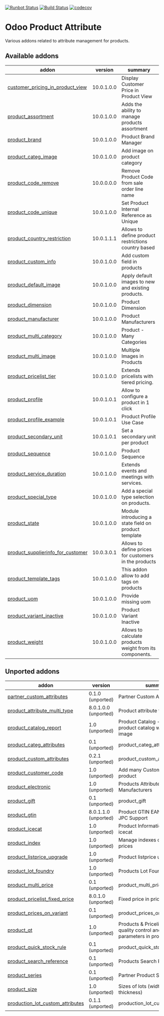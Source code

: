 [![Runbot Status](https://runbot.odoo-community.org/runbot/badge/flat/135/10.0.svg)](https://runbot.odoo-community.org/runbot/repo/github-com-oca-product-attribute-135)
[![Build Status](https://travis-ci.org/OCA/product-attribute.svg?branch=10.0)](https://travis-ci.org/OCA/product-attribute)
[![codecov](https://codecov.io/gh/OCA/product-attribute/branch/10.0/graph/badge.svg)](https://codecov.io/gh/OCA/product-attribute)

Odoo Product Attribute
======================

Various addons related to attribute management for products.

[//]: # (addons)

Available addons
----------------
addon | version | summary
--- | --- | ---
[customer_pricing_in_product_view](customer_pricing_in_product_view/) | 10.0.1.0.0 | Display Customer Price in Product View
[product_assortment](product_assortment/) | 10.0.1.0.0 | Adds the ability to manage products assortment
[product_brand](product_brand/) | 10.0.1.0.0 | Product Brand Manager
[product_categ_image](product_categ_image/) | 10.0.1.0.0 | Add image on product category
[product_code_remove](product_code_remove/) | 10.0.0.0.0 | Remove Product Code from sale order line name
[product_code_unique](product_code_unique/) | 10.0.1.0.0 | Set Product Internal Reference as Unique
[product_country_restriction](product_country_restriction/) | 10.0.1.1.1 | Allows to define product restrictions country based
[product_custom_info](product_custom_info/) | 10.0.1.0.0 | Add custom field in products
[product_default_image](product_default_image/) | 10.0.1.0.0 | Apply default images to new and existing products.
[product_dimension](product_dimension/) | 10.0.1.0.0 | Product Dimension
[product_manufacturer](product_manufacturer/) | 10.0.1.0.0 | Product Manufacturers
[product_multi_category](product_multi_category/) | 10.0.1.0.0 | Product - Many Categories
[product_multi_image](product_multi_image/) | 10.0.1.0.0 | Multiple Images in Products
[product_pricelist_tier](product_pricelist_tier/) | 10.0.1.0.0 | Extends pricelists with tiered pricing.
[product_profile](product_profile/) | 10.0.1.0.1 | Allow to configure a product in 1 click
[product_profile_example](product_profile_example/) | 10.0.1.0.1 | Product Profile Use Case
[product_secondary_unit](product_secondary_unit/) | 10.0.1.0.1 | Set a secondary unit per product
[product_sequence](product_sequence/) | 10.0.1.0.0 | Product Sequence
[product_service_duration](product_service_duration/) | 10.0.1.0.0 | Extends events and meetings with services.
[product_special_type](product_special_type/) | 10.0.1.0.0 | Add a special type selection on products.
[product_state](product_state/) | 10.0.1.0.0 | Module introducing a state field on product template
[product_supplierinfo_for_customer](product_supplierinfo_for_customer/) | 10.0.3.0.1 | Allows to define prices for customers in the products
[product_template_tags](product_template_tags/) | 10.0.1.0.0 | This addon allow to add tags on products
[product_uom](product_uom/) | 10.0.1.0.0 | Provide missing uom
[product_variant_inactive](product_variant_inactive/) | 10.0.1.0.0 | Product Variant Inactive
[product_weight](product_weight/) | 10.0.1.0.0 | Allows to calculate products weight from its components.


Unported addons
---------------
addon | version | summary
--- | --- | ---
[partner_custom_attributes](partner_custom_attributes/) | 0.1.0 (unported) | Partner Custom Attributes
[product_attribute_multi_type](product_attribute_multi_type/) | 8.0.1.0.0 (unported) | Product attribute types
[product_catalog_report](product_catalog_report/) | 1.0 (unported) | Product Catalog - Print Report of product catalog with product image
[product_categ_attributes](product_categ_attributes/) | 0.1 (unported) | product_categ_attributes
[product_custom_attributes](product_custom_attributes/) | 0.2.1 (unported) | product_custom_attributes
[product_customer_code](product_customer_code/) | 1.0 (unported) | Add many Customers' Codes in product
[product_electronic](product_electronic/) | 1.0 (unported) | Products Attributes & Manufacturers
[product_gift](product_gift/) | 0.1 (unported) | product_gift
[product_gtin](product_gtin/) | 8.0.1.1.0 (unported) | Product GTIN EAN8 EAN13 UPC JPC Support
[product_icecat](product_icecat/) | 1.0 (unported) | Product Information Import from icecat
[product_index](product_index/) | 1.0 (unported) | Manage indexes on products prices
[product_listprice_upgrade](product_listprice_upgrade/) | 1.0 (unported) | Product listprice upgrade
[product_lot_foundry](product_lot_foundry/) | 1.0 (unported) | Products Lot Foundry
[product_multi_price](product_multi_price/) | 0.1 (unported) | product_multi_price
[product_pricelist_fixed_price](product_pricelist_fixed_price/) | 8.0.1.0 (unported) | Fixed price in pricelists
[product_prices_on_variant](product_prices_on_variant/) | 0.1 (unported) | product_prices_on_variant
[product_qt](product_qt/) | 1.0 (unported) | Products & Pricelists - Define quality control and testing parameters in product
[product_quick_stock_rule](product_quick_stock_rule/) | 0.1 (unported) | product_quick_stock_rule
[product_search_reference](product_search_reference/) | 0.1 (unported) | Products Search Reference
[product_series](product_series/) | 0.1 (unported) | Partner Product Series
[product_size](product_size/) | 1.0 (unported) | Sizes of lots (width, length, thickness)
[production_lot_custom_attributes](production_lot_custom_attributes/) | 0.1.1 (unported) | production_lot_custom_attributes

[//]: # (end addons)

